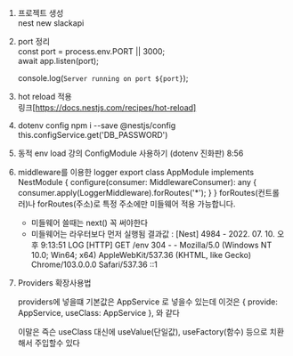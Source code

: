 1. 프로젝트 생성  
   nest new slackapi

2. port 정리  
   const port = process.env.PORT || 3000;  
   await app.listen(port);

   console.log(`Server running on port ${port}`);

3. hot reload 적용  
   링크[https://docs.nestjs.com/recipes/hot-reload]

4. dotenv config
   npm i --save @nestjs/config
   this.configService.get('DB_PASSWORD')

5. 동적 env load
   강의 ConfigModule 사용하기 (dotenv 진화판) 8:56

6. middleware를 이용한 logger
   export class AppModule implements NestModule {
   configure(consumer: MiddlewareConsumer): any {
   consumer.apply(LoggerMiddleware).forRoutes('\*');
   }
   }
   forRoutes(컨트롤러)나
   forRoutes(주소)로 특정 주소에만 미들웨어 적용 가능합니다.

   - 미들웨어 쓸때는 next() 꼭 써야한다
   - 미들웨어는 라우터보다 먼저 실행됨
     결과값 : [Nest] 4984 - 2022. 07. 10. 오후 9:13:51 LOG [HTTP] GET /env 304 - - Mozilla/5.0 (Windows NT 10.0; Win64; x64) AppleWebKit/537.36 (KHTML, like Gecko) Chrome/103.0.0.0 Safari/537.36 ::1

7. Providers 확장사용법

   providers에 넣을떄 기본값은
   AppService 로 넣을수 있는데
   이것은
   {
   provide: AppService,
   useClass: AppService
   },
   와 같다

   이말은 즉슨
   useClass 대신에 useValue(단일값), useFactory(함수) 등으로 치환해서 주입할수 있다
